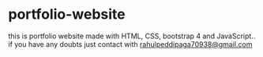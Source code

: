 # portfolio-website
this is portfolio website made with HTML, CSS, bootstrap 4 and JavaScript..
if you have any doubts just contact with rahulpeddipaga70938@gmail.com
